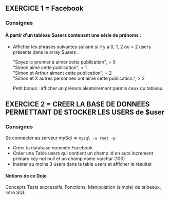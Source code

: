 ## EXERCICE 1 = Facebook
### Consignes
#### À partir d'un tableau $users contenant une série de prénoms : 
- Afficher les phrases suivantes suivant si il y a 0, 1, 2 ou > 2 users présents dans le array $users :

  "Soyez le premier à aimer cette publication", = 0 <br>
  "Simon aime cette publication", = 1 <br>
  "Simon et Arthur aiment cette publication", = 2 <br>
  "Simon et X autres personnes ont aimé cette publication.", > 2 <br>

  Petit bonus : afficher un prénom aleatoirement parmis ceux du tableau.

## EXERCICE 2 = CREER LA BASE DE DONNEES PERMETTANT DE STOCKER LES USERS de $user
### Consignes
Se connecter au serveur mySql => <code>mysql -u root -p</code>
- Créer la database nommée Facebook
- Créer une Table users qui contient un champ id en auto increment primary key not null et un champ name varchar (100)
- Insérer au moins 3 users dans la table users et afficher le résultat

#### Notions de ce Dojo 
Concepts
Tests successifs,
Fonctions,
Manipulation (simple) de talbeaux,
Intro SQL
